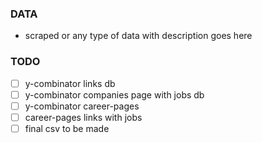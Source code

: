 ### DATA

- scraped or any type of data with description goes here

### TODO 

- [ ] y-combinator links db
- [ ] y-combinator companies page with jobs db
- [ ] y-combinator career-pages
- [ ] career-pages links with jobs
- [ ] final csv to be made
